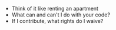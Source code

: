 ---
---

* Think of it like renting an apartment
* What can and can't I do with your code?
* If I contribute, what rights do I waive?
